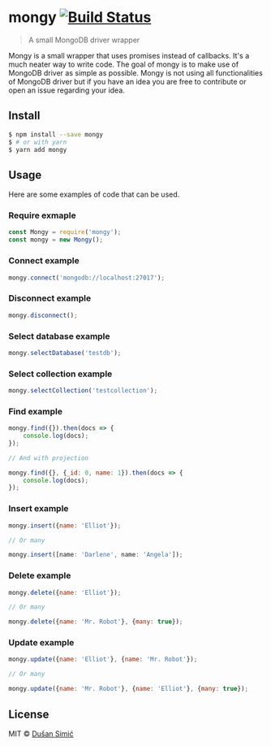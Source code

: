 # mongy [![Build Status](https://travis-ci.org/dusansimic/mongy.svg?branch=master)](https://travis-ci.org/dusansimic/mongy)
> A small MongoDB driver wrapper

Mongy is a small wrapper that uses promises instead of callbacks. It's a much neater way to write code. The goal of mongy is to make use of MongoDB driver as simple as possible. Mongy is not using all functionalities of MongoDB driver but if you have an idea you are free to contribute or open an issue regarding your idea.

## Install
``` bash
$ npm install --save mongy
$ # or with yarn
$ yarn add mongy
```

## Usage
Here are some examples of code that can be used.

### Require exmaple
```js
const Mongy = require('mongy');
const mongy = new Mongy();
```

### Connect example
```js
mongy.connect('mongodb://localhost:27017');
```

### Disconnect example
```js
mongy.disconnect();
```

### Select database example
```js
mongy.selectDatabase('testdb');
```

### Select collection example
```js
mongy.selectCollection('testcollection');
```

### Find example
```js
mongy.find({}).then(docs => {
	console.log(docs);
});

// And with projection

mongy.find({}, {_id: 0, name: 1}).then(docs => {
	console.log(docs);
});
```

### Insert example
```js
mongy.insert({name: 'Elliot'});

// Or many

mongy.insert([name: 'Darlene', name: 'Angela']);
```

### Delete example
```js
mongy.delete({name: 'Elliot'});

// Or many

mongy.delete({name: 'Mr. Robot'}, {many: true});
```

### Update example
```js
mongy.update({name: 'Elliot'}, {name: 'Mr. Robot'});

// Or many

mongy.update({name: 'Mr. Robot'}, {name: 'Elliot'}, {many: true});
```

## License
MIT © [Dušan Simić](http://dusansimic.cf)